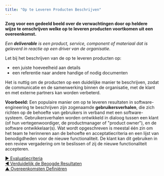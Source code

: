 ```yaml
---
title: "Op te Leveren Producten Beschrijven"
---
```



<strong>Zorg voor een gedeeld beeld over de verwachtingen door op heldere wijze te omschrijven welke op te leveren producten voortkomen uit een overeenkomst.</strong>

_Een **deliverable** is een product, service, component of materiaal dat is geleverd in reactie op een driver van de organisatie._

Let bij het beschrijven van de op te leveren producten op:

- een juiste hoeveelheid aan details
- een referentie naar andere handige of nodig documenten

Het is nuttig om de producten op een duidelijke manier te beschrijven, zodat de communicatie en de samenwerking binnen de organisatie, met de klant en met externe partners kan worden verbeterd.

**Voorbeeld:** Een populaire manier om op te leveren resultaten in software-engineering te beschrijven zijn zogenaamde **gebruikersverhalen**, die zich richten op de behoefte van gebruikers in verband met een software-systeem. Gebruikersverhalen worden ontwikkeld in dialoog tussen een klant (of hun vertegenwoordiger, de productmanager of "product owner"), en de software ontwikkelaar(s). Wat wordt opgeschreven is meestal één zin om het team te herinneren aan de behoefte en acceptatiecriteria en een lijst van benodigdheden voor de nieuwe functionaliteit. De klant kan dit gebruiken in een review vergadering om te beslissen of zij de nieuwe functionaliteit accepteren.

[&#9654; Evaluatiecriteria](evaluation-criteria.html)<br/>[&#9664; Verduidelijk de Beoogde Resultaten](clarify-intended-outcome.html)<br/>[&#9650; Overeenkomsten Definiëren](defining-agreements.html)

